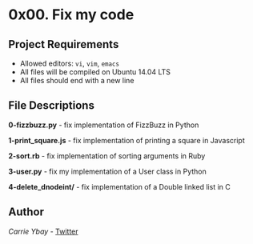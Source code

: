 # 0x00. Fix my code
## Project Requirements
- Allowed editors: `vi`, `vim`, `emacs`
- All files will be compiled on Ubuntu 14.04 LTS
- All files should end with a new line

## File Descriptions
**0-fizzbuzz.py** - fix implementation of FizzBuzz in Python

**1-print_square.js** - fix implementation of printing a square in Javascript

**2-sort.rb** - fix implementation of sorting arguments in Ruby

**3-user.py** - fix my implementation of a User class in Python

**4-delete_dnodeint/** - fix implementation of a Double linked list in C

## Author
*Carrie Ybay* - [Twitter](http://twitter.com/hicarrie_)